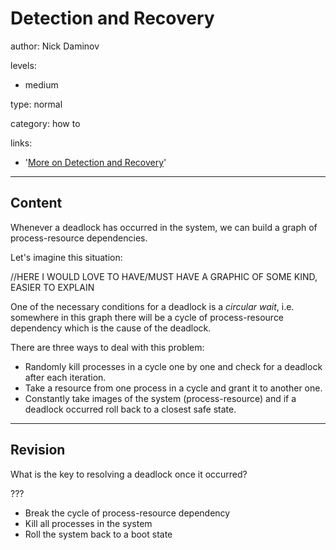 # Detection and Recovery
author: Nick Daminov

levels:

  - medium

type: normal

category: how to

links:

  - '[More on Detection and Recovery](http://ecomputernotes.com/database-system/rdbms/deadlock-detect-and-recover)'

---
## Content

Whenever a deadlock has occurred in the system, we can build a graph of process-resource dependencies.

Let's imagine this situation:

//HERE I WOULD LOVE TO HAVE/MUST HAVE A GRAPHIC OF SOME KIND, EASIER TO EXPLAIN

One of the necessary conditions for a deadlock is a *circular wait*, i.e. somewhere in this graph there will be a cycle of process-resource dependency which is the cause of the deadlock.

There are three ways to deal with this problem:

 - Randomly kill processes in a cycle one by one and check for a deadlock after each iteration.
 - Take a resource from one process in a cycle and grant it to another one.
 - Constantly take images of the system (process-resource) and if a deadlock occurred roll back to a closest safe state.

---
## Revision

What is the key to resolving a deadlock once it occurred?

???

* Break the cycle of process-resource dependency
* Kill all processes in the system
* Roll the system back to a boot state
